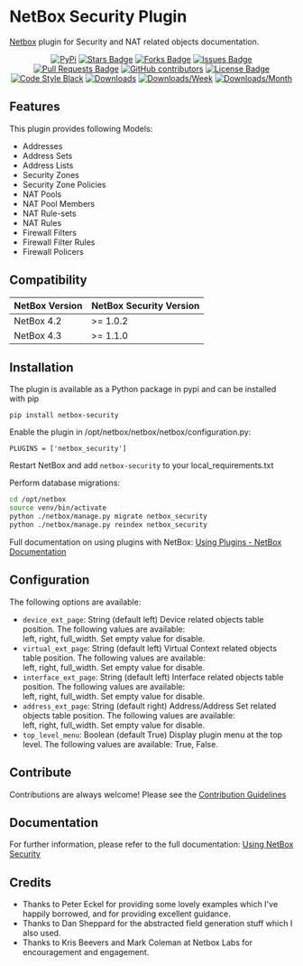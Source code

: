 # NetBox Security Plugin
[Netbox](https://github.com/netbox-community/netbox) plugin for Security and NAT related objects documentation.

<div align="center">
<a href="https://pypi.org/project/netbox-security/"><img src="https://img.shields.io/pypi/v/netbox-security" alt="PyPi"/></a>
<a href="https://github.com/andy-shady-org/netbox-security/stargazers"><img src="https://img.shields.io/github/stars/andy-shady-org/netbox-security?style=flat" alt="Stars Badge"/></a>
<a href="https://github.com/andy-shady-org/netbox-security/network/members"><img src="https://img.shields.io/github/forks/andy-shady-org/netbox-security?style=flat" alt="Forks Badge"/></a>
<a href="https://github.com/andy-shady-org/netbox-security/issues"><img src="https://img.shields.io/github/issues/andy-shady-org/netbox-security" alt="Issues Badge"/></a>
<a href="https://github.com/andy-shady-org/netbox-security/pulls"><img src="https://img.shields.io/github/issues-pr/andy-shady-org/netbox-security" alt="Pull Requests Badge"/></a>
<a href="https://github.com/andy-shady-org/netbox-security/graphs/contributors"><img alt="GitHub contributors" src="https://img.shields.io/github/contributors/andy-shady-org/netbox-security?color=2b9348"></a>
<a href="https://github.com/andy-shady-org/netbox-security/blob/master/LICENSE"><img src="https://img.shields.io/github/license/andy-shady-org/netbox-security?color=2b9348" alt="License Badge"/></a>
<a href="https://github.com/psf/black"><img src="https://img.shields.io/badge/code%20style-black-000000.svg" alt="Code Style Black"/></a>
<a href="https://pepy.tech/project/netbox-security"><img alt="Downloads" src="https://static.pepy.tech/badge/netbox-security"></a>
<a href="https://pepy.tech/project/netbox-security"><img alt="Downloads/Week" src="https://static.pepy.tech/badge/netbox-security/month"></a>
<a href="https://pepy.tech/project/netbox-security"><img alt="Downloads/Month" src="https://static.pepy.tech/badge/netbox-security/week"></a>
</div>


## Features
This plugin provides following Models:
* Addresses
* Address Sets
* Address Lists
* Security Zones
* Security Zone Policies
* NAT Pools
* NAT Pool Members
* NAT Rule-sets
* NAT Rules
* Firewall Filters
* Firewall Filter Rules
* Firewall Policers

## Compatibility

| NetBox Version | NetBox Security Version |
|----------------|-------------------------|
| NetBox 4.2     | \>= 1.0.2               |
| NetBox 4.3     | \>= 1.1.0               |

## Installation

The plugin is available as a Python package in pypi and can be installed with pip  

```
pip install netbox-security
```
Enable the plugin in /opt/netbox/netbox/netbox/configuration.py:
```
PLUGINS = ['netbox_security']
```
Restart NetBox and add `netbox-security` to your local_requirements.txt

Perform database migrations:
```bash
cd /opt/netbox
source venv/bin/activate
python ./netbox/manage.py migrate netbox_security
python ./netbox/manage.py reindex netbox_security
```

Full documentation on using plugins with NetBox: [Using Plugins - NetBox Documentation](https://netbox.readthedocs.io/en/stable/plugins/)


## Configuration

The following options are available:
* `device_ext_page`: String (default left) Device related objects table position. The following values are available:  
left, right, full_width. Set empty value for disable.
* `virtual_ext_page`: String (default left) Virtual Context related objects table position. The following values are available:  
left, right, full_width. Set empty value for disable.
* `interface_ext_page`: String (default left) Interface related objects table position. The following values are available:  
left, right, full_width. Set empty value for disable.
* `address_ext_page`: String (default right) Address/Address Set related objects table position. The following values are available:  
left, right, full_width. Set empty value for disable.
* `top_level_menu`: Boolean (default True) Display plugin menu at the top level. The following values are available: True, False.


## Contribute

Contributions are always welcome! Please see the [Contribution Guidelines](CONTRIBUTING.md)


## Documentation

For further information, please refer to the full documentation: [Using NetBox Security](docs/using_netbox_security.md)


## Credits

- Thanks to Peter Eckel for providing some lovely examples which I've happily borrowed, and for providing excellent guidance.
- Thanks to Dan Sheppard for the abstracted field generation stuff which I also used.
- Thanks to Kris Beevers and Mark Coleman at Netbox Labs for encouragement and engagement.
